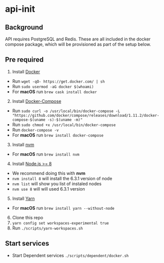 # api-init

## Background

API requires PostgreSQL and Redis. These are all included in the docker compose package, which will be provisioned as part of the setup below.

## Pre required
1. Install [Docker](https://www.docker.com/)
  * Run `wget -qO- https://get.docker.com/ | sh`
  * Run `sudo usermod -aG docker $(whoami)`
  * For **macOS** run `brew cask install docker`
2. Install [Docker-Compose](https://docs.docker.com/compose/)
  * Run `sudo curl -o /usr/local/bin/docker-compose -L "https://github.com/docker/compose/releases/download/1.11.2/docker-compose-$(uname -s)-$(uname -m)"`
  * Run `sudo chmod +x /usr/local/bin/docker-compose`
  * Run `docker-compose -v`
  * For **macOS** run `brew install docker-compose`
3. Install [nvm](https://github.com/creationix/nvm)
  * For **macOS** run `brew install nvm`
4. Install [Node.js >= 8](https://nodejs.org/en/)
  * We recommend doing this with **nvm**
  * `nvm install 8` will install the 6.3.1 version of node
  * `nvm list` will show you list of instaled nodes
  * `nvm use 8` will will used 6.3.1 version
5. Install [Yarn](https://yarnpkg.com/lang/en/docs/install/)
  * For **macOS** run `brew install yarn --without-node`
6. Clone this repo
7. `yarn config set workspaces-experimental true`
8. Run `./scripts/yarn-workspaces.sh`

## Start services

* Start Dependent services `./scripts/dependent/docker.sh`